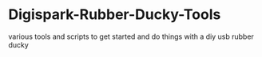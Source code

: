 # Digispark-Rubber-Ducky-Tools
 various tools and scripts to get started and do things with a diy usb rubber ducky
